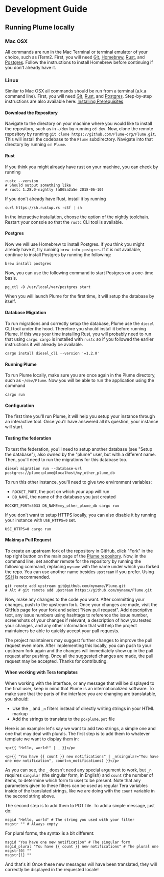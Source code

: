 # Development Guide

## Running Plume locally

### Mac OSX

All commands are run in the Mac Terminal or terminal emulator of your choice, such as iTerm2. First, you will need [Git](https://git-scm.com/download/mac), [Homebrew](https://brew.sh/), [Rust](https://www.rust-lang.org/en-US/), and [Postgres](https://www.postgresql.org/). Follow the instructions to install Homebrew before continuing if you don't already have it.

### Linux

Similar to Mac OSX all commands should be run from a terminal (a.k.a command line). First, you will need [Git](https://git-scm.com/download/mac), [Rust](https://www.rust-lang.org/en-US/), and [Postgres](https://www.postgresql.org/).  Step-by-step instructions are also available here:  [Installing Prerequisites](/doc/PREREQUISITES.md)

#### Download the Repository

Navigate to the directory on your machine where you would like to install the repository, such as in `~/dev` by running `cd dev`. Now, clone the remote repository by running `git clone https://github.com/Plume-org/Plume.git`. This will install the codebase to the `Plume` subdirectory. Navigate into that directory by running `cd Plume`.

#### Rust

If you think you might already have rust on your machine, you can check by running 

```
rustc --version
# Should output something like
# rustc 1.28.0-nightly (a805a2a5e 2018-06-10)
```

If you don't already have Rust, install it by running

```
curl https://sh.rustup.rs -sSf | sh
```

In the interactive installation, choose the option of the nightly toolchain. Restart your console so that the `rustc` CLI tool is available.

#### Postgres

Now we will use Homebrew to install Postgres. If you think you might already have it, try running `brew info postgres`. If it is not available, continue to install Postgres by running the following:

```
brew install postgres
```

Now, you can use the following command to start Postgres on a one-time basis. 

```
pg_ctl -D /usr/local/var/postgres start
```

When you will launch Plume for the first time, it will setup the database by itself.

#### Database Migration

To run migrations and correctly setup the database, Plume use the `diesel` CLI tool under the hood. Therefore you should install it before running Plume. If this was your time installing Rust, you will probably need to run that using `cargo`. `cargo` is installed with `rustc` so if you followed the earlier instructions it will already be available.

```
cargo install diesel_cli --version '=1.2.0'
```

#### Running Plume

To run Plume locally, make sure you are once again in the Plume directory, such as `~/dev/Plume`. Now you will be able to run the application using the command

```
cargo run
```

#### Configuration

The first time you'll run Plume, it will help you setup your instance through an interactive tool. Once you'll have answered all its question, your instance will start.

#### Testing the federation

To test the federation, you'll need to setup another database (see "Setup the database"),
also owned by the "plume" user, but with a different name. Then, you'll need to run the
migrations for this database too.

```
diesel migration run --database-url postgres://plume:plume@localhost/my_other_plume_db
```

To run this other instance, you'll need to give two environment variables:

- `ROCKET_PORT`, the port on which your app will run
- `DB_NAME`, the name of the database you just created

```
ROCKET_PORT=3033 DB_NAME=my_other_plume_db cargo run
```

If you don't want to setup HTTPS locally, you can also disable it by running your instance with `USE_HTTPS=0` set.

```
USE_HTTPS=0 cargo run
```

#### Making a Pull Request
To create an upstream fork of the repository in GitHub, click "Fork" in the top right button on the main page of the [Plume repository](https://github.com/Plume-org/Plume). Now, in the command line, set another remote for the repository by running the following command, replacing `myname` with the name under which you forked the repo. You can use another name besides `upstream` if you prefer. Using [SSH](https://help.github.com/articles/connecting-to-github-with-ssh/) is recommended.

```
git remote add upstream git@github.com/myname/Plume.git
# Alt # git remote add upstream https://github.com/myname/Plume.git
```

Now, make any changes to the code you want. After committing your changes, push to the upstream fork. Once your changes are made, visit the GitHub page for your fork and select "New pull request". Add descriptive text, any issue numbers using hashtags to reference the issue number, screenshots of your changes if relevant, a description of how you tested your changes, and any other information that will help the project maintainers be able to quickly accept your pull requests.

The project maintainers may suggest further changes to improve the pull request even more. After implementing this locally, you can push to your upstream fork again and the changes will immediately show up in the pull request after pushing. Once all the suggested changes are made, the pull request may be accepted. Thanks for contributing.

#### When working with Tera templates

When working with the interface, or any message that will be displayed to the final user, keep in mind that Plume is an internationalized software. To make sure that the parts of the interface you are changing are translatable, you should:

- Use the `_` and `_n` filters instead of directly writing strings in your HTML markup
- Add the strings to translate to the `po/plume.pot` file

Here is an example: let's say we want to add two strings, a simple one and one that may deal with plurals. The first step is to add them to whatever template we want to display them in:

```jinja
<p>{{ "Hello, world!" | _ }}</p>

<p>{{ "You have {{ count }} new notifications" | _n(singular="You have one new notification", count=n_notifications) }}</p>
```

As you can see, the `_` doesn't need any special argument to work, but `_n` requires `singular` (the singular form, in English) and `count` (the number of items, to determine which form to use) to be present. Note that any parameters given to these filters can be used as regular Tera variables inside of the translated strings, like we are doing with the `count` variable in the second string above.

The second step is to add them to POT file. To add a simple message, just do:

```po
msgid "Hello, world" # The string you used with your filter
msgstr "" # Always empty
```

For plural forms, the syntax is a bit different:

```po
msgid "You have one new notification" # The singular form
msgid_plural "You have {{ count }} new notifications" # The plural one
msgstr[0] ""
msgstr[1] ""
```

And that's it! Once these new messages will have been translated, they will correctly be displayed in the requested locale!
